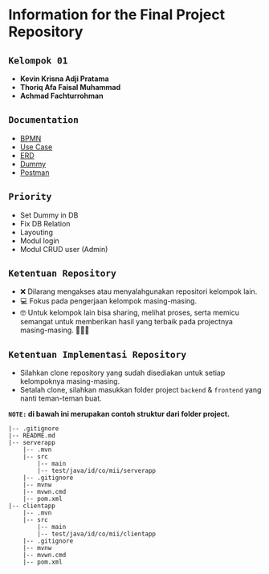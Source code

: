 # Information for the Final Project Repository

## **`Kelompok 01`**

- **Kevin Krisna Adji Pratama**
- **Thoriq Afa Faisal Muhammad**
- **Achmad Fachturrohman**

## **`Documentation`**
- [BPMN](https://drive.google.com/file/d/1oJSDcv9h6t-Qvm9U1OK6CLruCewYmSAu/view?usp=sharing)
- [Use Case](https://drive.google.com/file/d/13ncpCd2m-KqCeqOpfQ4dzMhGBlW8hbet/view?usp=sharing) 
- [ERD](https://drive.google.com/file/d/1EhfinXKSOV_LqwsEaV-a1mKrGZyb1rsI/view?usp=sharing)
- [Dummy](https://docs.google.com/spreadsheets/d/1rRnBC3ivwvBq_UDVmlGPUkv672ncrPyBg3T30WFV7x4/edit?usp=sharing)
- [Postman](https://documenter.getpostman.com/view/23371379/2s93zB4M1n)

## **`Priority`**
- Set Dummy in DB
- Fix DB Relation
- Layouting
- Modul login
- Modul CRUD user (Admin)

## **`Ketentuan Repository`**

- ❌ Dilarang mengakses atau menyalahgunakan repositori kelompok lain.
- 💻 Fokus pada pengerjaan kelompok masing-masing.
- 🤓 Untuk kelompok lain bisa sharing, melihat proses, serta memicu semangat untuk memberikan hasil yang terbaik pada projectnya masing-masing. 💪💪💪

## **`Ketentuan Implementasi Repository`**

- Silahkan clone repository yang sudah disediakan untuk setiap kelompoknya masing-masing.
- Setalah clone, silahkan masukkan folder project `backend` & `frontend` yang nanti teman-teman buat.

**`NOTE:` di bawah ini merupakan contoh struktur dari folder project.**

```
|-- .gitignore
|-- README.md
|-- serverapp
    |-- .mvn
    |-- src
        |-- main
        |-- test/java/id/co/mii/serverapp
    |-- .gitignore
    |-- mvnw
    |-- mvwn.cmd
    |-- pom.xml
|-- clientapp
    |-- .mvn
    |-- src
        |-- main
        |-- test/java/id/co/mii/clientapp
    |-- .gitignore
    |-- mvnw
    |-- mvwn.cmd
    |-- pom.xml
```

